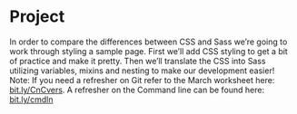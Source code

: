 # Project

In order to compare the differences between CSS and Sass we’re going to work through styling a sample page.  First we’ll add CSS styling to get a bit of practice and make it pretty.  Then we’ll translate the CSS into Sass utilizing variables, mixins and nesting to make our development easier!  
Note: If you need a refresher on Git refer to the March worksheet here: [bit.ly/CnCvers](bit.ly/CnCvers). A refresher on the Command line can be found here: [bit.ly/cmdln](bit.ly/cmdln)

